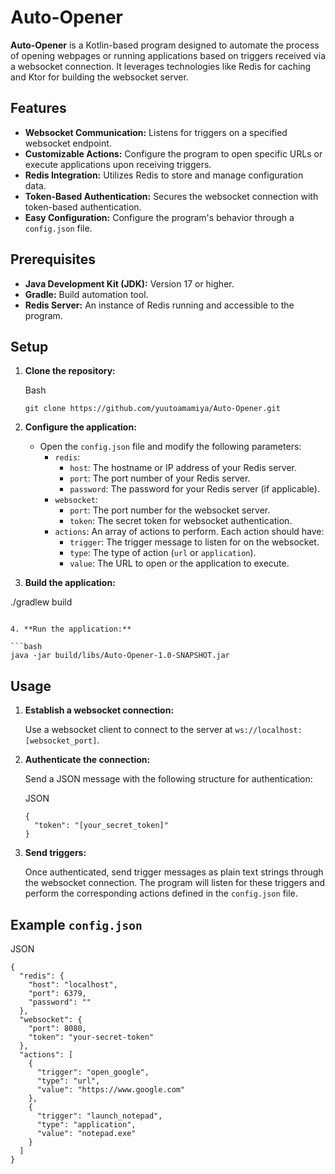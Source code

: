 
# Auto-Opener

**Auto-Opener** is a Kotlin-based program designed to automate the process of opening webpages or running applications based on triggers received via a websocket connection. It leverages technologies like Redis for caching and Ktor for building the websocket server.

## Features

-   **Websocket Communication:** Listens for triggers on a specified websocket endpoint.
-   **Customizable Actions:** Configure the program to open specific URLs or execute applications upon receiving triggers.
-   **Redis Integration:** Utilizes Redis to store and manage configuration data.
-   **Token-Based Authentication:** Secures the websocket connection with token-based authentication.
-   **Easy Configuration:** Configure the program's behavior through a `config.json` file.

## Prerequisites

-   **Java Development Kit (JDK):** Version 17 or higher.
-   **Gradle:** Build automation tool.
-   **Redis Server:** An instance of Redis running and accessible to the program.

## Setup

1.  **Clone the repository:**
    
    Bash
    
    ```
    git clone https://github.com/yuutoamamiya/Auto-Opener.git
    
    ```
    
2.  **Configure the application:**
    
    -   Open the `config.json` file and modify the following parameters:
        -   `redis`:
            -   `host`: The hostname or IP address of your Redis server.
            -   `port`: The port number of your Redis server.
            -   `password`: The password for your Redis server (if applicable).
        -   `websocket`:
            -   `port`: The port number for the websocket server.
            -   `token`: The secret token for websocket authentication.
        -   `actions`: An array of actions to perform. Each action should have:
            -   `trigger`: The trigger message to listen for on the websocket.
            -   `type`: The type of action (`url` or `application`).
            -   `value`: The URL to open or the application to execute.
3.  **Build the application:**
    

./gradlew build

```

4. **Run the application:**

```bash
java -jar build/libs/Auto-Opener-1.0-SNAPSHOT.jar

```

## Usage

1.  **Establish a websocket connection:**
    
    Use a websocket client to connect to the server at `ws://localhost:[websocket_port]`.
    
2.  **Authenticate the connection:**
    
    Send a JSON message with the following structure for authentication:
    
    JSON
    
    ```
    {
      "token": "[your_secret_token]"
    }
    
    ```
    
3.  **Send triggers:**
    
    Once authenticated, send trigger messages as plain text strings through the websocket connection. The program will listen for these triggers and perform the corresponding actions defined in the `config.json` file.
    

## Example `config.json`

JSON

```
{
  "redis": {
    "host": "localhost",
    "port": 6379,
    "password": ""
  },
  "websocket": {
    "port": 8080,
    "token": "your-secret-token"
  },
  "actions": [
    {
      "trigger": "open_google",
      "type": "url",
      "value": "https://www.google.com"
    },
    {
      "trigger": "launch_notepad",
      "type": "application",
      "value": "notepad.exe"
    }
  ]
}

```


